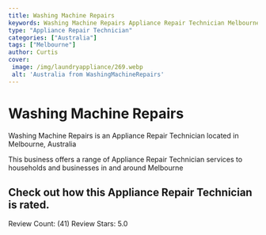 ```yaml
---
title: Washing Machine Repairs
keywords: Washing Machine Repairs Appliance Repair Technician Melbourne Australia 
type: "Appliance Repair Technician"
categories: ["Australia"]
tags: ["Melbourne"]
author: Curtis
cover:
 image: /img/laundryappliance/269.webp
 alt: 'Australia from WashingMachineRepairs'
---
```


# Washing Machine Repairs
Washing Machine Repairs is an Appliance Repair Technician located in Melbourne, Australia

This business offers a range of Appliance Repair Technician services to households and businesses in and around Melbourne

## Check out how this Appliance Repair Technician is rated.
Review Count: (41)
Review Stars: 5.0
